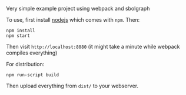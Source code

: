 Very simple example project using webpack and sbolgraph

To use, first install [nodejs](https://nodejs.org/en/) which comes with `npm`. Then:

    npm install
    npm start

Then visit `http://localhost:8080` (it might take a minute while webpack compiles everything)

For distribution:

    npm run-script build

Then upload everything from `dist/` to your webserver.





